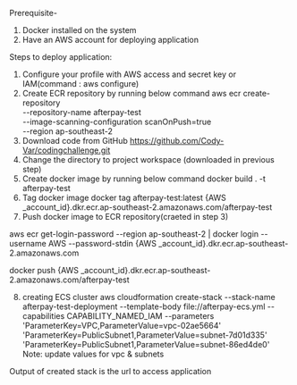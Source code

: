 Prerequisite-
1) Docker installed on the system
2) Have an AWS account for deploying application

Steps to deploy application:
1) Configure your profile with AWS access and secret key or IAM(command : aws configure)
2) Create ECR repository by running below command
aws ecr create-repository \
    --repository-name afterpay-test \
    --image-scanning-configuration scanOnPush=true \
    --region ap-southeast-2
3) Download code from GitHub https://github.com/Cody-Var/codingchallenge.git
4) Change the directory to project workspace (downloaded in previous step)
5) Create docker image by running below command
docker build . -t afterpay-test
6) Tag docker image 
docker tag afterpay-test:latest {AWS _account_id}.dkr.ecr.ap-southeast-2.amazonaws.com/afterpay-test
7) Push docker image to ECR repository(craeted in step 3)

aws ecr get-login-password --region ap-southeast-2 | docker login --username AWS --password-stdin {AWS _account_id}.dkr.ecr.ap-southeast-2.amazonaws.com

docker push {AWS _account_id}.dkr.ecr.ap-southeast-2.amazonaws.com/afterpay-test

8) creating ECS cluster
aws cloudformation create-stack --stack-name afterpay-test-deployment --template-body file://afterpay-ecs.yml --capabilities CAPABILITY_NAMED_IAM --parameters 'ParameterKey=VPC,ParameterValue=vpc-02ae5664' 'ParameterKey=PublicSubnet1,ParameterValue=subnet-7d01d335' 'ParameterKey=PublicSubnet1,ParameterValue=subnet-86ed4de0' 
 Note: update values for vpc & subnets

Output of created stack is the url to access application